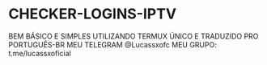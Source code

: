 # CHECKER-LOGINS-IPTV
BEM BÁSICO E SIMPLES UTILIZANDO TERMUX ÚNICO E TRADUZIDO PRO PORTUGUÊS-BR MEU TELEGRAM @Lucassxofc MEU GRUPO: t.me/lucassxoficial
